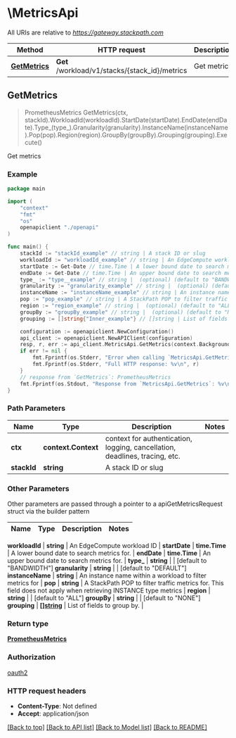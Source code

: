 # \MetricsApi

All URIs are relative to *https://gateway.stackpath.com*

Method | HTTP request | Description
------------- | ------------- | -------------
[**GetMetrics**](MetricsApi.md#GetMetrics) | **Get** /workload/v1/stacks/{stack_id}/metrics | Get metrics



## GetMetrics

> PrometheusMetrics GetMetrics(ctx, stackId).WorkloadId(workloadId).StartDate(startDate).EndDate(endDate).Type_(type_).Granularity(granularity).InstanceName(instanceName).Pop(pop).Region(region).GroupBy(groupBy).Grouping(grouping).Execute()

Get metrics



### Example

```go
package main

import (
    "context"
    "fmt"
    "os"
    openapiclient "./openapi"
)

func main() {
    stackId := "stackId_example" // string | A stack ID or slug
    workloadId := "workloadId_example" // string | An EdgeCompute workload ID (optional)
    startDate := Get-Date // time.Time | A lower bound date to search metrics for. (optional)
    endDate := Get-Date // time.Time | An upper bound date to search metrics for. (optional)
    type_ := "type__example" // string |  (optional) (default to "BANDWIDTH")
    granularity := "granularity_example" // string |  (optional) (default to "DEFAULT")
    instanceName := "instanceName_example" // string | An instance name within a workload to filter metrics for (optional)
    pop := "pop_example" // string | A StackPath POP to filter traffic metrics for. This field does not apply when retrieving INSTANCE type metrics (optional)
    region := "region_example" // string |  (optional) (default to "ALL")
    groupBy := "groupBy_example" // string |  (optional) (default to "NONE")
    grouping := []string{"Inner_example"} // []string | List of fields to group by. (optional)

    configuration := openapiclient.NewConfiguration()
    api_client := openapiclient.NewAPIClient(configuration)
    resp, r, err := api_client.MetricsApi.GetMetrics(context.Background(), stackId).WorkloadId(workloadId).StartDate(startDate).EndDate(endDate).Type_(type_).Granularity(granularity).InstanceName(instanceName).Pop(pop).Region(region).GroupBy(groupBy).Grouping(grouping).Execute()
    if err != nil {
        fmt.Fprintf(os.Stderr, "Error when calling `MetricsApi.GetMetrics``: %v\n", err)
        fmt.Fprintf(os.Stderr, "Full HTTP response: %v\n", r)
    }
    // response from `GetMetrics`: PrometheusMetrics
    fmt.Fprintf(os.Stdout, "Response from `MetricsApi.GetMetrics`: %v\n", resp)
}
```

### Path Parameters


Name | Type | Description  | Notes
------------- | ------------- | ------------- | -------------
**ctx** | **context.Context** | context for authentication, logging, cancellation, deadlines, tracing, etc.
**stackId** | **string** | A stack ID or slug | 

### Other Parameters

Other parameters are passed through a pointer to a apiGetMetricsRequest struct via the builder pattern


Name | Type | Description  | Notes
------------- | ------------- | ------------- | -------------

 **workloadId** | **string** | An EdgeCompute workload ID | 
 **startDate** | **time.Time** | A lower bound date to search metrics for. | 
 **endDate** | **time.Time** | An upper bound date to search metrics for. | 
 **type_** | **string** |  | [default to &quot;BANDWIDTH&quot;]
 **granularity** | **string** |  | [default to &quot;DEFAULT&quot;]
 **instanceName** | **string** | An instance name within a workload to filter metrics for | 
 **pop** | **string** | A StackPath POP to filter traffic metrics for. This field does not apply when retrieving INSTANCE type metrics | 
 **region** | **string** |  | [default to &quot;ALL&quot;]
 **groupBy** | **string** |  | [default to &quot;NONE&quot;]
 **grouping** | [**[]string**](string.md) | List of fields to group by. | 

### Return type

[**PrometheusMetrics**](prometheusMetrics.md)

### Authorization

[oauth2](../README.md#oauth2)

### HTTP request headers

- **Content-Type**: Not defined
- **Accept**: application/json

[[Back to top]](#) [[Back to API list]](../README.md#documentation-for-api-endpoints)
[[Back to Model list]](../README.md#documentation-for-models)
[[Back to README]](../README.md)


